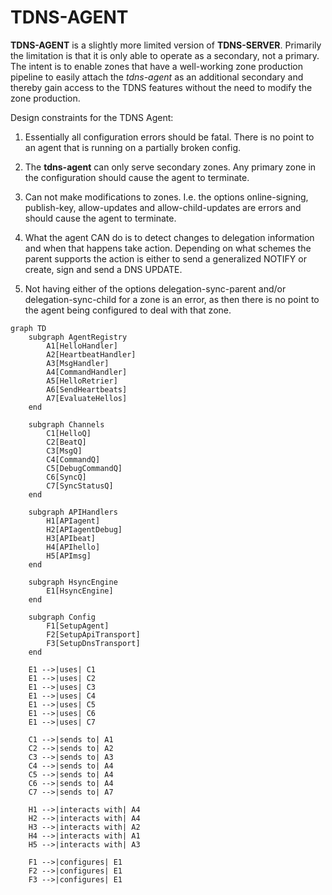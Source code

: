 # TDNS-AGENT

**TDNS-AGENT** is a slightly more limited version of **TDNS-SERVER**.
Primarily the limitation is that it is only able to operate as a
secondary, not a primary. The intent is to enable zones that have a
well-working zone production pipeline to easily attach the
*tdns-agent* as an additional secondary and thereby gain access to the
TDNS features without the need to modify the zone production.

Design constraints for the TDNS Agent:

1. Essentially all configuration errors should be fatal. There is no
   point to an agent that is running on a partially broken config.

2. The **tdns-agent** can only serve secondary zones. Any primary zone in the
   configuration should cause the agent to terminate.

3. Can not make modifications to zones. I.e. the options
   online-signing, publish-key, allow-updates and allow-child-updates are errors and
   should cause the agent to terminate.

4. What the agent CAN do is to detect changes to delegation
   information and when that happens take action. Depending on what
   schemes the parent supports the action is either to send a generalized
   NOTIFY or create, sign and send a DNS UPDATE.

5. Not having either of the options delegation-sync-parent and/or
   delegation-sync-child for a zone is an error, as then there is no
   point to the agent being configured to deal with that zone.

```mermaid
graph TD
    subgraph AgentRegistry
        A1[HelloHandler]
        A2[HeartbeatHandler]
        A3[MsgHandler]
        A4[CommandHandler]
        A5[HelloRetrier]
        A6[SendHeartbeats]
        A7[EvaluateHellos]
    end

    subgraph Channels
        C1[HelloQ]
        C2[BeatQ]
        C3[MsgQ]
        C4[CommandQ]
        C5[DebugCommandQ]
        C6[SyncQ]
        C7[SyncStatusQ]
    end

    subgraph APIHandlers
        H1[APIagent]
        H2[APIagentDebug]
        H3[APIbeat]
        H4[APIhello]
        H5[APImsg]
    end

    subgraph HsyncEngine
        E1[HsyncEngine]
    end

    subgraph Config
        F1[SetupAgent]
        F2[SetupApiTransport]
        F3[SetupDnsTransport]
    end

    E1 -->|uses| C1
    E1 -->|uses| C2
    E1 -->|uses| C3
    E1 -->|uses| C4
    E1 -->|uses| C5
    E1 -->|uses| C6
    E1 -->|uses| C7

    C1 -->|sends to| A1
    C2 -->|sends to| A2
    C3 -->|sends to| A3
    C4 -->|sends to| A4
    C5 -->|sends to| A4
    C6 -->|sends to| A4
    C7 -->|sends to| A7

    H1 -->|interacts with| A4
    H2 -->|interacts with| A4
    H3 -->|interacts with| A2
    H4 -->|interacts with| A1
    H5 -->|interacts with| A3

    F1 -->|configures| E1
    F2 -->|configures| E1
    F3 -->|configures| E1
```